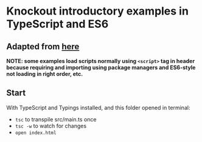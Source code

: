 # Knockout introductory examples in TypeScript and ES6
## Adapted from [here][0]
[0]:http://www.knockmeout.net/2011/08/all-of-knockoutjscom-live-samples-in.html

**NOTE: some examples load scripts normally using `<script>` tag in header because requiring and importing using package managers and ES6-style not loading in right order, etc.**

## Start

With TypeScript and Typings installed, and this folder opened in terminal:

- `tsc` to transpile src/main.ts once
- `tsc -w` to watch for changes
- `open index.html`